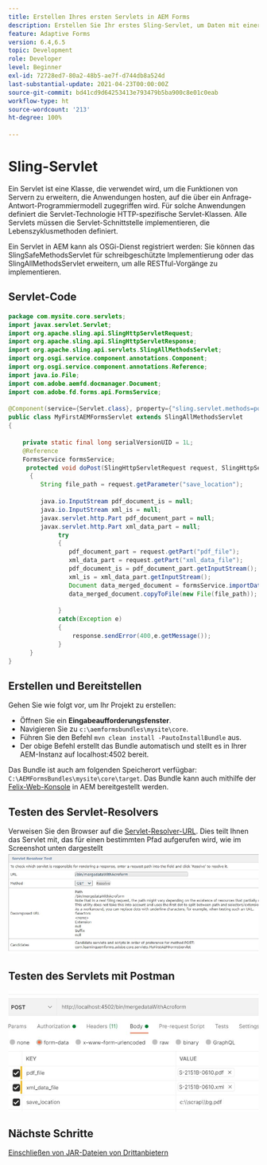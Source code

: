 ```yaml
---
title: Erstellen Ihres ersten Servlets in AEM Forms
description: Erstellen Sie Ihr erstes Sling-Servlet, um Daten mit einer Formularvorlage zusammenzuführen.
feature: Adaptive Forms
version: 6.4,6.5
topic: Development
role: Developer
level: Beginner
exl-id: 72728ed7-80a2-48b5-ae7f-d744db8a524d
last-substantial-update: 2021-04-23T00:00:00Z
source-git-commit: bd41cd9d64253413e793479b5ba900c8e01c0eab
workflow-type: ht
source-wordcount: '213'
ht-degree: 100%

---
```


# Sling-Servlet

Ein Servlet ist eine Klasse, die verwendet wird, um die Funktionen von Servern zu erweitern, die Anwendungen hosten, auf die über ein Anfrage-Antwort-Programmiermodell zugegriffen wird. Für solche Anwendungen definiert die Servlet-Technologie HTTP-spezifische Servlet-Klassen.
Alle Servlets müssen die Servlet-Schnittstelle implementieren, die Lebenszyklusmethoden definiert.


Ein Servlet in AEM kann als OSGi-Dienst registriert werden: Sie können das SlingSafeMethodsServlet für schreibgeschützte Implementierung oder das SlingAllMethodsServlet erweitern, um alle RESTful-Vorgänge zu implementieren.

## Servlet-Code

```java
package com.mysite.core.servlets;
import javax.servlet.Servlet;
import org.apache.sling.api.SlingHttpServletRequest;
import org.apache.sling.api.SlingHttpServletResponse;
import org.apache.sling.api.servlets.SlingAllMethodsServlet;
import org.osgi.service.component.annotations.Component;
import org.osgi.service.component.annotations.Reference;
import java.io.File;
import com.adobe.aemfd.docmanager.Document;
import com.adobe.fd.forms.api.FormsService;

@Component(service={Servlet.class}, property={"sling.servlet.methods=post", "sling.servlet.paths=/bin/mergedataWithAcroform"})
public class MyFirstAEMFormsServlet extends SlingAllMethodsServlet
{
    
    private static final long serialVersionUID = 1L;
    @Reference
    FormsService formsService;
     protected void doPost(SlingHttpServletRequest request, SlingHttpServletResponse response)
      { 
         String file_path = request.getParameter("save_location");
         
         java.io.InputStream pdf_document_is = null;
         java.io.InputStream xml_is = null;
         javax.servlet.http.Part pdf_document_part = null;
         javax.servlet.http.Part xml_data_part = null;
              try
              {
                 pdf_document_part = request.getPart("pdf_file");
                 xml_data_part = request.getPart("xml_data_file");
                 pdf_document_is = pdf_document_part.getInputStream();
                 xml_is = xml_data_part.getInputStream();
                 Document data_merged_document = formsService.importData(new Document(pdf_document_is), new Document(xml_is));
                 data_merged_document.copyToFile(new File(file_path));
                 
              }
              catch(Exception e)
              {
                  response.sendError(400,e.getMessage());
              }
      }
}
```

## Erstellen und Bereitstellen

Gehen Sie wie folgt vor, um Ihr Projekt zu erstellen:

* Öffnen Sie ein **Eingabeaufforderungsfenster**.
* Navigieren Sie zu `c:\aemformsbundles\mysite\core`.
* Führen Sie den Befehl `mvn clean install -PautoInstallBundle` aus.
* Der obige Befehl erstellt das Bundle automatisch und stellt es in Ihrer AEM-Instanz auf localhost:4502 bereit.

Das Bundle ist auch am folgenden Speicherort verfügbar: `C:\AEMFormsBundles\mysite\core\target`. Das Bundle kann auch mithilfe der [Felix-Web-Konsole](http://localhost:4502/system/console/bundles) in AEM bereitgestellt werden.


## Testen des Servlet-Resolvers

Verweisen Sie den Browser auf die [Servlet-Resolver-URL](http://localhost:4502/system/console/servletresolver?url=%2Fbin%2FmergedataWithAcroform&amp;method=POST). Dies teilt Ihnen das Servlet mit, das für einen bestimmten Pfad aufgerufen wird, wie im Screenshot unten dargestellt
![servlet-resolver](assets/servlet-resolver.JPG)

## Testen des Servlets mit Postman

![Testen des Servlets mit Postman](assets/test-servlet-postman.JPG)

## Nächste Schritte

[Einschließen von JAR-Dateien von Drittanbietern](./include-third-party-jars.md)


